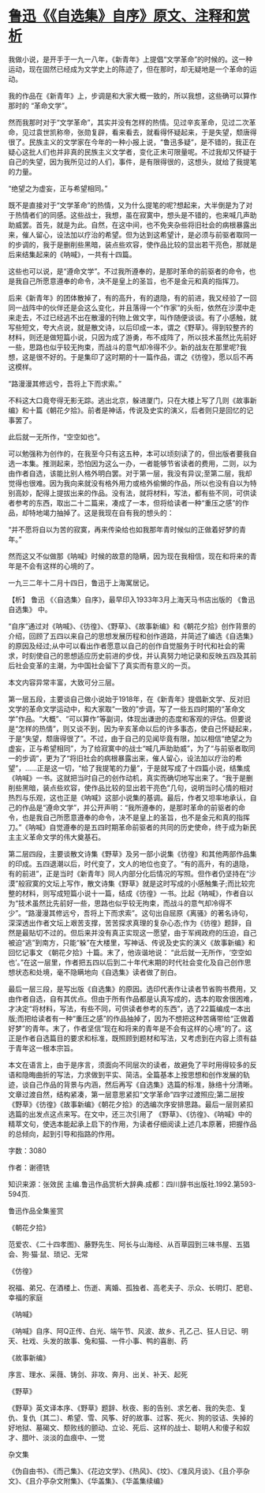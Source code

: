 # [鲁迅《《自选集》自序》原文、注释和赏析](https://www.vrrw.net/wx/9644.html)

我做小说，是开手于一九一八年，《新青年》上提倡“文学革命”的时候的。这一种运动，现在固然已经成为文学史上的陈迹了，但在那时，却无疑地是一个革命的运动。

我的作品在《新青年》上，步调是和大家大概一致的，所以我想，这些确可以算作那时的 “革命文学”。

然而我那时对于“文学革命”，其实并没有怎样的热情。见过辛亥革命，见过二次革命，见过袁世凯称帝，张勋复辟，看来看去，就看得怀疑起来，于是失望，颓唐得很了。民族主义的文学家在今年的一种小报上说，“鲁迅多疑”，是不错的，我正在疑心这批人们也并非真的民族主义文学者，变化正未可限量呢。不过我却又怀疑于自己的失望，因为我所见过的人们，事件，是有限得很的，这想头，就给了我提笔的力量。

“绝望之为虚妄，正与希望相同。”

既不是直接对于“文学革命”的热情，又为什么提笔的呢?想起来，大半倒是为了对于热情者们的同感。这些战士，我想，虽在寂寞中，想头是不错的，也来喊几声助助威罢。首先，就是为此。自然，在这中间，也不免夹杂些将旧社会的病根暴露出来，催人留心，设法加以疗治的希望。但为达到这希望计，是必须与前驱者取同一的步调的，我于是删削些黑暗，装点些欢容，使作品比较的显出若干亮色，那就是后来结集起来的《呐喊》，一共有十四篇。

这些也可以说，是“遵命文学”。不过我所遵奉的，是那时革命的前驱者的命令，也是我自己所愿意遵奉的命令，决不是皇上的圣旨，也不是金元和真的指挥刀。

后来《新青年》的团体散掉了，有的高升，有的退隐，有的前进，我又经验了一回同一战阵中的伙伴还是会这么变化，并且落得一个“作家”的头衔，依然在沙漠中走来走去，不过已经逃不出在散漫的刊物上做文字，叫作随便谈谈。有了小感触，就写些短文，夸大点说，就是散文诗，以后印成一本，谓之《野草》。得到较整齐的材料，则还是做短篇小说，只因为成了游勇，布不成阵了，所以技术虽然比先前好一些，思路也似乎较无拘束，而战斗的意气却冷得不少。新的战友在那里呢?我想，这是很不好的。于是集印了这时期的十一篇作品，谓之《彷徨》，愿以后不再这模样。

“路漫漫其修远兮，吾将上下而求索。”

不料这大口竟夸得无影无踪。逃出北京，躲进厦门，只在大楼上写了几则《故事新编》和十篇《朝花夕拾》。前者是神话，传说及史实的演义，后者则只是回忆的记事罢了。

此后就一无所作，“空空如也”。

可以勉强称为创作的，在我至今只有这五种，本可以顷刻读了的，但出版者要我自选一本集。推测起来，恐怕因为这么一办，一者能够节省读者的费用，二则，以为由作者自选，该能比别人格外明白罢。对于第一层，我没有异议;至第二层，我却觉得也很难。因为我向来就没有格外用力或格外偷懒的作品，所以也没有自以为特别高妙，配得上提拔出来的作品。没有法，就将材料，写法，都有些不同，可供读者参考的东西，取出二十二篇来，凑成了一本，但将给读者一种“重压之感”的作品，却特地竭力抽掉了。这是我现在自有我的想头的：

“并不愿将自以为苦的寂寞，再来传染给也如我那年青时候似的正做着好梦的青年。”

然而这又不似做那《呐喊》时候的故意的隐瞒，因为现在我相信，现在和将来的青年是不会有这样的心境的了。

一九三二年十二月十四日，鲁迅于上海寓居记。



【析】 鲁迅 《〈自选集〉自序》，最早印入1933年3月上海天马书店出版的 《鲁迅自选集》 中。

“自序”通过对《呐喊》、《彷徨》、《野草》、《故事新编》和《朝花夕拾》创作背景的介绍，回顾了五四以来自己的思想发展历程和创作道路，并简述了编选《自选集》的原因及经过;从中可以看出作者愿意以自己的创作自觉服务于时代和社会的需求，时刻使自己的思想适应历史前进的步伐，并认真努力地记录和反映五四及其前后社会变革的主潮，为中国社会留下了真实而有意义的一页。

本文内容异常丰富，大致可分三层。

第一层五段，主要谈自己做小说始于1918年，在《新青年》提倡新文学、反对旧文学的革命文学运动中，和大家取“一致的”步调，写了一些五四时期的“革命文学”作品。“大概”、“可以算作”等副词，体现出谦逊的态度和客观的评估。但要说是“怎样的热情”，则又谈不到，因为辛亥革命以后的许多事态，使自己怀疑起来，于是“失望，颓唐得很了”。不过，由于自己的见闻毕竟有限，加以相信“绝望之为虚妄，正与希望相同”，为了给寂寞中的战士“喊几声助助威”，为了“与前驱者取同一的步调”，更为了“将旧社会的病根暴露出来，催人留心，设法加以疗治的希望”，……正是这一切，“给了我提笔的力量”，于是就写成了十四篇小说，结集成《呐喊》一书。这就把当时自己的创作动机，真实而确切地写出来了。“我于是删削些黑暗，装点些欢容，使作品比较的显出若干亮色”几句，说明当时心情的相对热烈与乐观，这也正是《呐喊》这部小说集的基调。最后，作者又坦率地承认，自己的作品是“遵命文学”，并公开声明：“我所遵奉的，是那时革命的前驱者的命令，也是我自己所愿意遵奉的命令，决不是皇上的圣旨，也不是金元和真的指挥刀。”《呐喊》自觉遵奉的是五四时期革命前驱者的共同的历史使命，终于成为新民主主义革命文学的伟大奠基石。

第二层四段，主要谈散文诗集《野草》及另一部小说集《彷徨》和其他两部作品集的印成。五四退潮以后，时代变了，文人的地位也变了。“有的高升，有的退隐，有的前进”，正是当时《新青年》同人内部分化后情况的写照。但作者仍坚持在“沙漠”般寂寞的文坛上写作，散文诗集《野草》就是这时写成的小感触集子;而比较完整的材料，则写成短篇小说十一篇，结成《彷徨》一书。比起《呐喊》，作者自以为“技术虽然比先前好一些，思路也似乎较无拘束，而战斗的意气却冷得不少”。“路漫漫其修远兮，吾将上下而求索”。这句出自屈原《离骚》的著名诗句，深深透出作者文坛上艰苦支撑，苦苦探求真理的复杂心态;作为《彷徨》题辞，自然是最贴切不过的。但后来并没有真正实现这一愿望，由于军阀政府的压迫，自己被迫“逃”到南方，只能“躲”在大楼里，写神话、传说及史实的演义《故事新编》和回忆记事文 《朝花夕拾》十篇。末了，他诙谐地说： “此后就一无所作，‘空空如也’。”在这一层里，作者把五四以后到二十年代末期的时代社会变化及自己创作思想状态和处境，毫不隐瞒地向《自选集》读者做了剖白。

最后一层三段，是写出版《自选集》的原因。选印代表作让读者节省购书费用，又由作者自选，自有其优点。但由于所有作品都是认真写成的，选本的取舍很困难，才决定“将材料，写法，有些不同，可供读者参考的东西”，选了22篇编成一本出版;而把给读者有一种“重压之感”的作品抽掉了，因为不想把这种苦痛带给“正做着好梦”的青年。末了，作者坚信“现在和将来的青年是不会有这样的心境”的了。这正是作者自选篇目的要求和标准，既照顾到题材和写法，又考虑到在内容上须有益于青年这一根本宗旨。

本文在语言上，由于是序言，须面向不同层次的读者，故避免了平时用得较多的反语和隐晦曲折的写法，力求做到平实、简洁。全篇基本上按思想和创作发展的轨迹，谈自己作品的背景与内涵，然后再写《自选集》选篇的标准，脉络十分清晰。文章过渡自然，结构紧凑，第一层意思紧扣“文学革命”四字过渡照应;第二层按《野草》《彷徨》《故事新编》《朝花夕拾》的选编次序安排思路。最后一层则紧扣选篇的出发点这点来写。在文中，还三次引用了 《野草》、《彷徨》、《呐喊》中的精萃文句，使选本能起承上启下的作用，为读者仔细阅读上述几本原著，把握作品的总倾向，起到引导和指路的作用。

字数：3080

作者：谢德铣

知识来源：张效民 主编.鲁迅作品赏析大辞典.成都：四川辞书出版社.1992.第593-594页.

鲁迅作品全集鉴赏

《朝花夕拾》

范爱农、《二十四孝图》、藤野先生、阿长与山海经、从百草园到三味书屋、五猖会、狗·猫·鼠、琐记、无常

《仿徨》

祝福、弟兄、在酒楼上、伤逝、离婚、孤独者、高老夫子、示众、长明灯、肥皂、幸福的家庭

《呐喊》

《呐喊》自序、阿Q正传、白光、端午节、风波、故乡、孔乙己、狂人日记、明天、社戏、头发的故事、兔和猫、一件小事、鸭的喜剧、药

《故事新编》

序言、理水、采薇、铸剑、非攻、奔月、出关、补天、起死

《野草》

《野草》英文译本序、《野草》题辞、秋夜、影的告别、求乞者、我的失恋、复仇、复仇〔其二〕、希望、雪、风筝、好的故事、过客、死火、狗的驳诘、失掉的好地狱、墓碣文、颓败线的颤动、立论、死后、这样的战士、聪明人和傻子和奴才、腊叶、淡淡的血痕中、一觉

杂文集

《伪自由书》、《而己集》、《花边文学》、《热风》、《坟》、《准风月谈》、《且介亭杂文》、《且介亭杂文附集》、《华盖集》、《华盖集续编》

